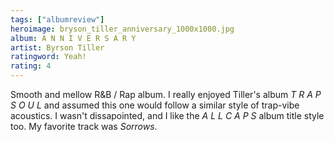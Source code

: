 ```yaml
---
tags: ["albumreview"]
heroimage: bryson_tiller_anniversary_1000x1000.jpg
album: A N N I V E R S A R Y
artist: Byrson Tiller
ratingword: Yeah!
rating: 4
---
```


Smooth and mellow R&amp;B / Rap album. I really enjoyed Tiller's album *T R A P S O U L* and assumed this one would follow a similar style of trap-vibe acoustics. I wasn't dissapointed, and I like the *A L L C A P S* album title style too. My favorite track was *Sorrows*.
